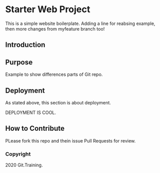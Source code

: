 # Starter Web Project

This is a simple website boilerplate. Adding a line for reabsing example, then
more changes from myfeature branch too!

## Introduction

## Purpose

Example to show differences parts of Git repo.

## Deployment

As stated above, this section is about deployment.

DEPLOYMENT IS COOL.

## How to Contribute

PLease fork this repo and thein issue Pull Requests for review.

### Copyright

2020 Git.Training.
